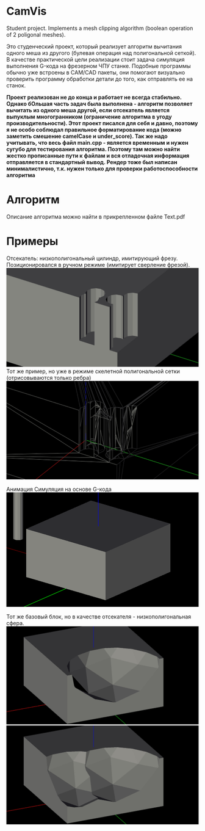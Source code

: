 # CamVis
Student project. Implements a mesh clipping algorithm (boolean operation of 2 poligonal meshes).

Это студенческий проект, который реализует алгоритм вычитания одного меша из другого (булевая операция над полигональной сеткой). В качестве практической цели реализации стоит задача симуляция выполнения G-кода на фрезерном ЧПУ станке. Подобные программы обычно уже встроены в CAM/CAD пакеты, они помогают визуально проверить программу обработки детали до того, как отправлять ее на станок.

**Проект реализован не до конца и работает не всегда стабильно. Однако бОльшая часть задач была выполнена - алгоритм позволяет вычитать из одного меша другой, если отсекатель является выпуклым многогранником (ограничение алгоритма в угоду производительности).
Этот проект писался для себя и давно, поэтому я не особо соблюдал правильное форматирование кода (можно заметить смешение camelCase и under_score). Так же надо учитывать, что весь файл main.cpp - является временным и нужен сугубо для тестирования алгоритма. Поэтому там можно найти жестко прописанные пути к файлам и вся отладочная информация отправляется в стандартный вывод. Рендер тоже был написан минималистично, т.к. нужен только для проверки работоспособности алгоритма**

# Алгоритм
Описание алгоритма можно найти в прикрепленном файле Text.pdf

# Примеры
Отсекатель: низкополигональный цилиндр, имитирующий фрезу. Позиционировался в ручном режиме (имитирует сверление фрезой).
![](https://raw.githubusercontent.com/BlueOwlrus/CamVis/master/Pics/Screenshot_4.jpg)
Тот же пример, но уже в режиме скелетной полигональной сетки (отрисовываются только ребра)
![](https://raw.githubusercontent.com/BlueOwlrus/CamVis/master/Pics/Screenshot_5.jpg)



Анимация Симуляция на основе G-кода
![](https://raw.githubusercontent.com/BlueOwlrus/CamVis/master/Pics/CamVisAnim2.gif)


Тот же базовый блок, но в качестве отсекателя - низкополигональная сфера.
![](https://raw.githubusercontent.com/BlueOwlrus/CamVis/master/Pics/Screenshot_6.jpg)
![](https://raw.githubusercontent.com/BlueOwlrus/CamVis/master/Pics/Screenshot_7.jpg)
